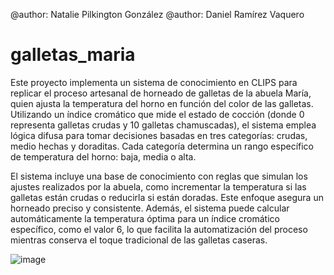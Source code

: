 @author: Natalie Pilkington González
@author: Daniel Ramírez Vaquero


# galletas_maria
Este proyecto implementa un sistema de conocimiento en CLIPS para replicar el proceso artesanal de horneado de galletas de la abuela María, quien ajusta la temperatura del horno en función del color de las galletas. Utilizando un índice cromático que mide el estado de cocción (donde 0 representa galletas crudas y 10 galletas chamuscadas), el sistema emplea lógica difusa para tomar decisiones basadas en tres categorías: crudas, medio hechas y doraditas. Cada categoría determina un rango específico de temperatura del horno: baja, media o alta.

El sistema incluye una base de conocimiento con reglas que simulan los ajustes realizados por la abuela, como incrementar la temperatura si las galletas están crudas o reducirla si están doradas. Este enfoque asegura un horneado preciso y consistente. Además, el sistema puede calcular automáticamente la temperatura óptima para un índice cromático específico, como el valor 6, lo que facilita la automatización del proceso mientras conserva el toque tradicional de las galletas caseras.

![image](https://github.com/user-attachments/assets/e21915ab-4c37-45c8-8b38-e58426f37274)

